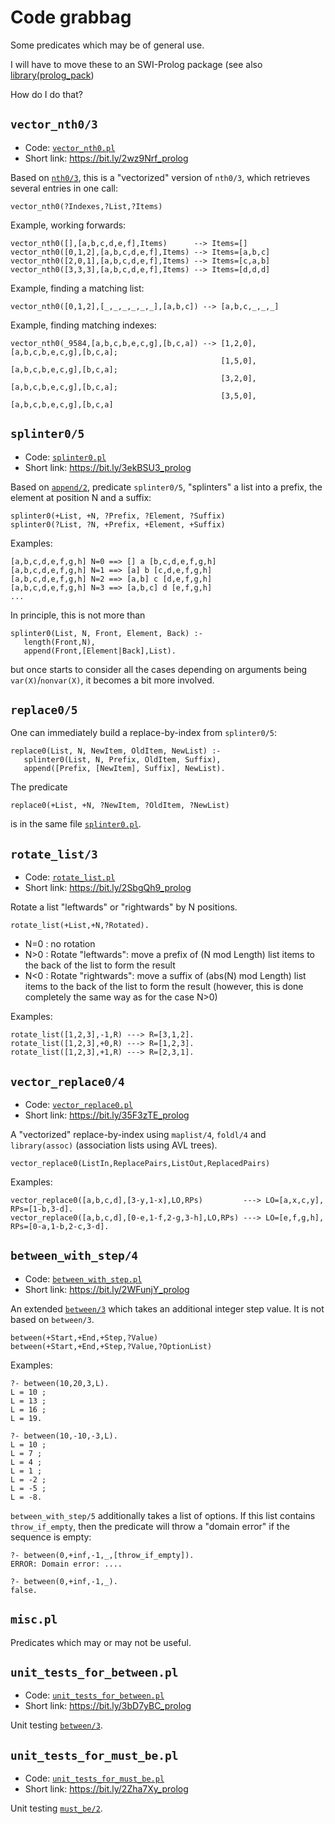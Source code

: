 # Code grabbag

Some predicates which may be of general use.

I will have to move these to an SWI-Prolog package (see also [library(prolog_pack](https://eu.swi-prolog.org/pldoc/man?section=prologpack))

How do I do that?

## `vector_nth0/3`

- Code: [`vector_nth0.pl`](vector_nth0.pl)
- Short link: https://bit.ly/2wz9Nrf_prolog

Based on [`nth0/3`](https://eu.swi-prolog.org/pldoc/doc_for?object=nth0/3), this is a "vectorized" version
of `nth0/3`, which retrieves several entries in one call: 

```
vector_nth0(?Indexes,?List,?Items)
```

Example, working forwards:

```
vector_nth0([],[a,b,c,d,e,f],Items)      --> Items=[]
vector_nth0([0,1,2],[a,b,c,d,e,f],Items) --> Items=[a,b,c]
vector_nth0([2,0,1],[a,b,c,d,e,f],Items) --> Items=[c,a,b]
vector_nth0([3,3,3],[a,b,c,d,e,f],Items) --> Items=[d,d,d]
```

Example, finding a matching list:

```
vector_nth0([0,1,2],[_,_,_,_,_,_],[a,b,c]) --> [a,b,c,_,_,_]
```

Example, finding matching indexes:

```
vector_nth0(_9584,[a,b,c,b,e,c,g],[b,c,a]) --> [1,2,0],[a,b,c,b,e,c,g],[b,c,a];
                                               [1,5,0],[a,b,c,b,e,c,g],[b,c,a];
                                               [3,2,0],[a,b,c,b,e,c,g],[b,c,a];
                                               [3,5,0],[a,b,c,b,e,c,g],[b,c,a]
```

## `splinter0/5`

- Code: [`splinter0.pl`](splinter0.pl)
- Short link: https://bit.ly/3ekBSU3_prolog

Based on [`append/2`](https://eu.swi-prolog.org/pldoc/doc_for?object=append/2), predicate `splinter0/5`, 
"splinters" a list into a prefix, the element at position N and a suffix:

```
splinter0(+List, +N, ?Prefix, ?Element, ?Suffix)
splinter0(?List, ?N, +Prefix, +Element, +Suffix)
```

Examples: 

```
[a,b,c,d,e,f,g,h] N=0 ==> [] a [b,c,d,e,f,g,h]
[a,b,c,d,e,f,g,h] N=1 ==> [a] b [c,d,e,f,g,h]
[a,b,c,d,e,f,g,h] N=2 ==> [a,b] c [d,e,f,g,h]
[a,b,c,d,e,f,g,h] N=3 ==> [a,b,c] d [e,f,g,h]
...
```

In principle, this is not more than

```
splinter0(List, N, Front, Element, Back) :-
   length(Front,N),
   append(Front,[Element|Back],List).
```

but once starts to consider all the cases depending on arguments being `var(X)`/`nonvar(X)`, it becomes a
bit more involved.

 ## `replace0/5`

One can immediately build a replace-by-index from `splinter0/5`:

```
replace0(List, N, NewItem, OldItem, NewList) :-
   splinter0(List, N, Prefix, OldItem, Suffix),
   append([Prefix, [NewItem], Suffix], NewList).
```

The predicate 

```
replace0(+List, +N, ?NewItem, ?OldItem, ?NewList)
```

is in the same file [`splinter0.pl`](splinter0.pl). 

## `rotate_list/3`

- Code: [`rotate_list.pl`](rotate_list.pl)
- Short link: https://bit.ly/2SbgQh9_prolog

Rotate a list "leftwards" or "rightwards" by N positions.

```
rotate_list(+List,+N,?Rotated).
```

- N=0 : no rotation
- N>0 : Rotate "leftwards": move a prefix of (N mod Length) list items to the back of the list to form the result
- N<0 : Rotate "rightwards": move a suffix of (abs(N) mod Length) list items to the back of the list to form the result (however, this is done completely the same way as for the case N>0) 

Examples:

```
rotate_list([1,2,3],-1,R) ---> R=[3,1,2].
rotate_list([1,2,3],+0,R) ---> R=[1,2,3].
rotate_list([1,2,3],+1,R) ---> R=[2,3,1].
```

## `vector_replace0/4`

- Code: [`vector_replace0.pl`](vector_replace0.pl)
- Short link: https://bit.ly/35F3zTE_prolog

A "vectorized" replace-by-index using `maplist/4`, `foldl/4` and
`library(assoc)` (association lists using AVL trees).

```
vector_replace0(ListIn,ReplacePairs,ListOut,ReplacedPairs)
```

Examples:

```
vector_replace0([a,b,c,d],[3-y,1-x],LO,RPs)         ---> LO=[a,x,c,y], RPs=[1-b,3-d].
vector_replace0([a,b,c,d],[0-e,1-f,2-g,3-h],LO,RPs) ---> LO=[e,f,g,h], RPs=[0-a,1-b,2-c,3-d].
```

## `between_with_step/4`

- Code: [`between_with_step.pl`](between_with_step.pl)
- Short link: https://bit.ly/2WFunjY_prolog

An extended [`between/3`](https://eu.swi-prolog.org/pldoc/doc_for?object=between/3) which takes an additional integer step value. It is not based on `between/3`.

```
between(+Start,+End,+Step,?Value)
between(+Start,+End,+Step,?Value,?OptionList)
```

Examples:

```
?- between(10,20,3,L).
L = 10 ;
L = 13 ;
L = 16 ;
L = 19.

?- between(10,-10,-3,L).
L = 10 ;
L = 7 ;
L = 4 ;
L = 1 ;
L = -2 ;
L = -5 ;
L = -8.
```

`between_with_step/5` additionally takes a list of options. If this list contains `throw_if_empty`, then the predicate will throw a "domain error" if the sequence is empty:

```
?- between(0,+inf,-1,_,[throw_if_empty]).
ERROR: Domain error: .... 

?- between(0,+inf,-1,_).
false.
```

## `misc.pl` 

Predicates which may or may not be useful.

## `unit_tests_for_between.pl`

- Code: [`unit_tests_for_between.pl`](unit_tests_for_between.pl)
- Short link: https://bit.ly/3bD7yBC_prolog

Unit testing [`between/3`](https://eu.swi-prolog.org/pldoc/doc_for?object=between/3).

## `unit_tests_for_must_be.pl`

- Code: [`unit_tests_for_must_be.pl`](unit_tests_for_must_be.pl)
- Short link: https://bit.ly/2Zha7Xy_prolog

Unit testing [`must_be/2`](https://eu.swi-prolog.org/pldoc/doc_for?object=must_be/2).







